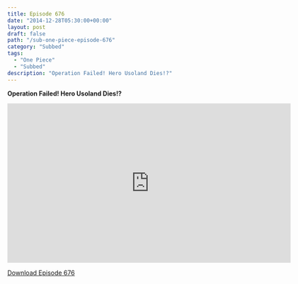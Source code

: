 ```yaml
---
title: Episode 676
date: "2014-12-28T05:30:00+00:00"
layout: post
draft: false
path: "/sub-one-piece-episode-676"
category: "Subbed"
tags:
  - "One Piece"
  - "Subbed"
description: "Operation Failed! Hero Usoland Dies!?"
---
```


**Operation Failed! Hero Usoland Dies!?**

<iframe width="640" height="360" src="https://www.rapidvideo.com/e/G6FRPGB3QF" frameborder="0" marginwidth=0 marginheight=0 scrolling=no allowfullscreen></iframe>

<a href="http://ouo.io/qs/eCodkFEQ?s=https://rapidvid.to/d/https://www.rapidvideo.com/e/G6FRPGB3QF">Download Episode 676</a>
